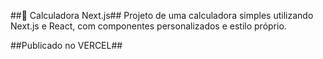 ##🧮 Calculadora Next.js##
Projeto de uma calculadora simples utilizando Next.js e React, com componentes personalizados e estilo próprio.

##Publicado no VERCEL##
